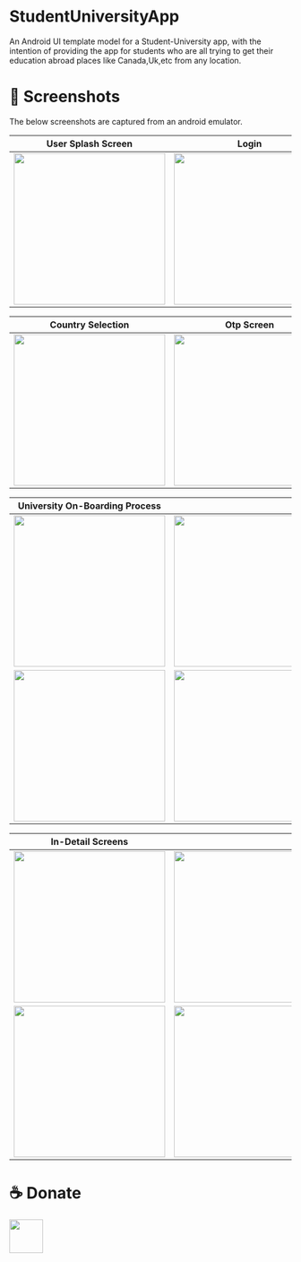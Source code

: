 # StudentUniversityApp
An Android UI template model for a Student-University app, with the intention of providing the app for students who are all trying to get their education abroad places like Canada,Uk,etc from any location.

# 📸 Screenshots
The below screenshots are captured from an android emulator.

[//]: # (| ![tia1162841216]&#40;https://user-images.githubusercontent.com/29589003/66491484-806a6980-ead2-11e9-9b34-d2069f4dfbb5.png&#41; [YouTube]&#40;https://www.youtube.com/watch?v=koe24A-kybo&#41; . [Code]&#40;food_app/&#41; | | |)


| User Splash Screen                                                                                                             | Login                                                                                                                          | SignUp                                                                                                                         | 
|--------------------------------------------------------------------------------------------------------------------------------|--------------------------------------------------------------------------------------------------------------------------------|--------------------------------------------------------------------------------------------------------------------------------|
| <img src="https://user-images.githubusercontent.com/64703334/218111342-17df2df6-13d0-4a13-a7fe-cbc80871a9db.jpeg" width="270"> | <img src="https://user-images.githubusercontent.com/64703334/218136765-6bf4719b-e0eb-4a5c-9595-752ef9c97eeb.jpeg" width="270"> | <img src="https://user-images.githubusercontent.com/64703334/218136954-94cea17f-813b-41b4-bb93-b04980a946aa.jpeg" width="270"> |

| Country Selection                                                                                                              | Otp Screen                                                                                                                     | Terms & Conditions Screen                                                                                                      | 
|--------------------------------------------------------------------------------------------------------------------------------|--------------------------------------------------------------------------------------------------------------------------------|--------------------------------------------------------------------------------------------------------------------------------|
| <img src="https://user-images.githubusercontent.com/64703334/218137350-e9323e37-45ad-4541-8e2d-22d7785d6faf.jpeg" width="270"> | <img src="https://user-images.githubusercontent.com/64703334/218137432-c453072d-f765-4c23-9ac1-0d587a40581f.jpeg" width="270"> | <img src="https://user-images.githubusercontent.com/64703334/218137515-ef40199d-7534-4518-ba42-0d388b0e5b84.jpeg" width="270"> |

| University On-Boarding Process                                                                                                 |                                                                                                                                |                                                                                                                                |
|--------------------------------------------------------------------------------------------------------------------------------|--------------------------------------------------------------------------------------------------------------------------------|--------------------------------------------------------------------------------------------------------------------------------|
| <img src="https://user-images.githubusercontent.com/64703334/218138050-674614f6-7d58-4ae6-8c86-c9dfedc0b2ac.jpeg" width="270"> | <img src="https://user-images.githubusercontent.com/64703334/218138054-b8e3af02-f154-40a6-a64e-24c5fd1faa4c.jpeg" width="270"> | <img src="https://user-images.githubusercontent.com/64703334/218138056-109bf0d2-7d17-4395-a813-cd6816fd15e6.jpeg" width="270"> |
| <img src="https://user-images.githubusercontent.com/64703334/218138060-d003cd0a-10fd-494d-9218-c8de99ccbd8e.jpeg" width="270"> | <img src="https://user-images.githubusercontent.com/64703334/218138066-7f09fd6b-cfbc-495a-a738-48941ec50881.jpeg" width="270"> | <img src="https://user-images.githubusercontent.com/64703334/218142302-c96b8966-db29-48aa-92dd-58e85191b5ab.jpeg" width="270"> |

| In-Detail Screens                                                                                                             |                                                                                                                                |                                                                                                                                | 
|-------------------------------------------------------------------------------------------------------------------------------|--------------------------------------------------------------------------------------------------------------------------------|--------------------------------------------------------------------------------------------------------------------------------|
| <img src="https://user-images.githubusercontent.com/64703334/218143750-cb369edd-ff0a-4f8e-8ebd-4c172466de88.jpeg" width="270"> | <img src="https://user-images.githubusercontent.com/64703334/218143757-735d66b1-f6b4-4b8f-8216-c7ead2ab5ecc.jpeg" width="270"> | <img src="https://user-images.githubusercontent.com/64703334/218143761-9549d729-0fb5-4ae7-9a4f-51abc578aeb2.jpeg" width="270"> |
| <img src="https://user-images.githubusercontent.com/64703334/218143766-205e305c-0084-44d1-8d74-b7cdc7a9b1e7.jpeg" width="270"> | <img src="https://user-images.githubusercontent.com/64703334/218143775-8f75547d-6e7c-4116-ac36-01baeaaf41a7.jpeg" width="270"> |  |


# ☕️ Donate
<a href="https://www.buymeacoffee.com/vivek27"><img src="https://cdn.buymeacoffee.com/buttons/v2/default-yellow.png" height="60"></a>
